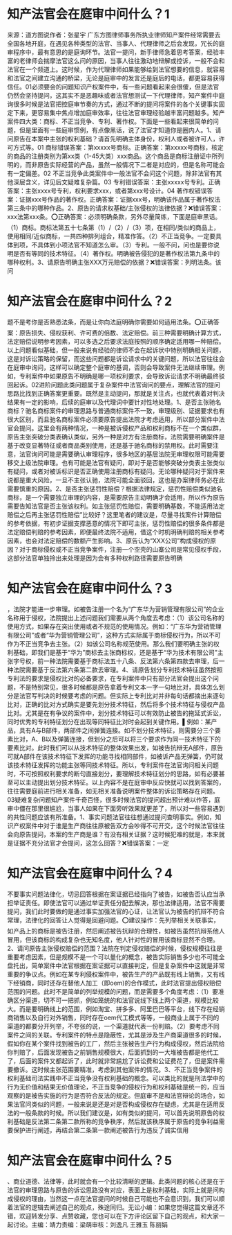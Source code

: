 # 知产法官会在庭审中问什么？1

来源：道方图说作者：张星宇 广东方图律师事务所执业律师知产案件经常需要去全国各地开庭，在遇见各种类型的法官、当事人、代理律师之后会发现，冗长的庭审程序中，最有意思的是庭询环节。法官一提问，新手律师急着思考答案，经验丰富的老律师会揣摩法官这么问的原因，当事人往往激动地辩解或控诉，一般不会和法官在一个频道上。这时候，作为代理律师如果能够给到法官想要的信息，就容易和法官之间建立沟通的桥梁，无论是庭审中的发言还是庭后的电话，都更容易获得信任。01必须要会的问题知识产权案件中，有一些问题看起来会很傻，但是法官仍然会坚持提问，这其实不是恶趣味或者法官想测试一下代理律师，知产案件中庭询很多时候是法官把控庭审节奏的方式，通过不断的提问将案件的各个关键事实固定下来，更容易集中焦点增加庭审效率，往往法官审理经验越丰富问题越多。知产案件四大类：商标、不正当竞争、专利、著作权。下面是一些看起来很简单的问题，但是里面有一些庭审惯例，有点像黑话，说了法官才知道你是圈内人。1、请问原告在本案中主张的权利基础？请首先明确主体身份，权利人或者被许可人，许可方式等。01 商标错误答案：第xxxxx号商标。正确答案：第xxxxx号商标，核定的商品的注册类别为第xx类（1-45大类）xxx商品。这个商品是商标注册证中所列明的，而非原告实际经营的产品，虽然一般情况下二者是对应的，但是名称可能会有一定偏差。02 不正当竞争此类案件中一般法官不会问这个问题，除非法官有其他深层含义，详见后文疑难复杂篇。03 专利错误答案：主张xxxxx号专利。正确答案：主张xxxx号专利，权利要求xxx，或者第xxx号设计。04 著作权错误答案：证据xxx号作品的著作权。正确答案：证据xxx号，明确该作品属于著作权法第三条中的哪种作品。2、原告的请求权基础/主张侵权的法律依据？❌错误答案：xxx法第xxx条。⭕正确答案：必须明确条款，另外尽量简练，下面是庭审黑话。（1）商标。商标法第五十七条第（1）/（2）/（3）项，在相同/类似的商品上，使用相同/近似商标，一共四种排列组合，精准作答。（2）不正当竞争。一定要具体到项，不具体到小项法官不知道怎么审。（3）专利。一般不问，问也是要你说明是否有等同的技术特征。（4）著作权。明确被告侵犯的是著作权法第九条中的哪种权利。3、请原告明确主张XXX万元赔偿的依据？❌错误答案：列明法条。该问

# 知产法官会在庭审中问什么？2

题不是考你是否熟悉法条，而是让你向法庭明确你需要如何适用法条。⭕正确答案：原告损失、侵权获利、许可费的倍数、法定赔偿。前三种需要明确计算方式，法定赔偿说明参考因素，可以多选之后要求法庭按照的顺序确定适用哪一种赔偿。以上问题看似基础，但一般来说有经验的律师不会在起诉状中特别明确相关问题，这是对诉讼策略的保留，而这些问题都是诉讼请求中的关键问题，所以法官往往会在庭审中询问，这样可以确定整个庭审的基调，否则会导致案件无法继续审理。例如，专利案件中如果原告不明确是哪一项权利要求，会导致诉讼请求不明确最终驳回起诉。02进阶问题此类问题属于复杂案件中法官询问的要点，理解法官的提问思路比找到正确答案更重要。既然是主动提问，那就是关注点，也就代表着对判决结果有一定的影响，后续的庭审以及代理词中要针对性地处理。1、是否主张驰名商标？驰名商标案件的审理思路与普通商标案件不一致，审理级别、证据要求也有很大区别，而且驰名商标案件必须要原告提出法院才考虑适用，所以部分案件中法官会提问。这里会有两种情况，一种是被诉侵权产品和权利商标不在一个类似群，原告主张突破分类表确认类似，另外一种是对方有注册商标，法院需要明确案件是基于改变显著特征或者商品类别使用，还是基于驰名商标的禁用权。此时需要注意，法官询问可能是需要确认审理程序，很多地区的基层法院无审理权限可能需要移交上级法院审理。也有可能是法官有疑问，即对于是否能够突破分类表主张类似有疑问，或者对被诉标识是否正确使用注册商标有疑问。无论哪种疑问对于案件来说都是重大风险，一旦不主张认驰，法院可能全面驳回，这也是办案律师务必在此需要慎重的原因。2、是否主张惩罚性赔偿？根据法律规定，惩罚性赔偿类似驰名商标，是一个需要独立审理的内容，是需要原告主动明确才会适用，所以作为原告需要告知法官是否主张该权利。如主张惩罚性赔偿，需要明确基数，不能适用法定赔偿之后再主张惩罚性赔偿”比较好？这里笔者的建议是，尽量寻找案件计算赔偿的参考依据，有初步证据支撑恶意的情况下即可主张，惩罚性赔偿的很多条件都是法定赔偿判赔的参考因素，即便最终法院不适用，借这个时机明确判赔的相关参考因素，也会对法定赔偿的数额产生影响。3、原告认为“XXX公司”构成侵权的原因？对于商标侵权或不正当竞争案件，注册一个空壳的山寨公司是常见侵权手段，这部分法官单独拎出来处理是因为会有多种权利路径需要原告明确

# 知产法官会在庭审中问什么？3

，法院才能进一步审理。如被告注册一个名为“广东华为营销管理有限公司”的企业名称用于侵权，法院提出上述问题我们需要从两个角度去考虑：（1）该公司名称的使用方式，如果存在突出使用或者不规范的使用情况。例如：“广东华为营销管理有限公司”或者“华为营销管理公司”，这种方式实际属于商标侵权行为，所以不可作为不正当竞争去主张。（2）如该公司名称规范使用。那么我们要明确主张的权利基础，即我们是基于“华为”商标去主张商标权，还是基于“华为技术有限公司”主张字号权，前一种法院需要基于商标法五十八条、反法第六条第四款去审理，后一种法院需要基于反法第六条第二款去审理。4、请原告划分专利技术特征虽然按照专利法的要求是侵权比对的必备要求，在专利案件中只有部分法官会提出这个问题，不是特别常见，很多时候都是原告拿着专利文本一字一句地比对，具体怎么划分是法官写判决的时候要考虑的问题。但实际上专利比对并非每句话都摘出来逐句比对，正确的比对方式确实是要先划分技术特征，然后将多个技术特征与侵权产品比对。尤其是在有争议的案件中，划分技术特征可以有效防止被告的拖延式诉讼，同时优秀的专利特征划分在出现等同特征比对时会起到关键作用。▌例如：某产品，具有A与B部件，两部件之间弹簧连接。如不划分技术特征，则需要分三个要素比对，A、B以及弹簧连接，但划分之后可以将三个要求作为同一技术特征下的要素比对。此时我们可以从技术特征的整体效果出发，如被告抗辩无A部件，原告可就A部件在该技术特征下发挥的功能寻找相同部件，如被诉产品无弹簧，仍可就该技术特征发挥的功能主张等同技术特征。所以，专利案件在法官询问相关问题时，不可按照权利要求的断句直接划分，要理解技术特征划分的思路，如有必要甚至可以主动提出划分技术特征。以上内容不是在庭审中反应快就可以找到答案的，往往需要庭前进行相关准备，如无相关准备说明案件整体的诉讼策略存在问题。03疑难复杂问题知产案件千奇百怪，很多时候法官的提问超出预计难以作答，庭审中僵在那里很尴尬，当事人如果在下面旁听效果就更差了，所以对一些容易遇到的共性问题应该有所准备。1、事实问题法官往往想通过提问查明事实。例如，知识产权案件中对于谁是生产商往往原被告双方会吵得不可开交，这个时候法官往往会向原告提问，本案的生产商是谁？有没有相关证据？这时候犯难的就是，本来就是证据不充分法官才会提问，这怎么回答？❌错误答案：一定

# 知产法官会在庭审中问什么？4

不要事实问题法律化，切忌回答根据在案证据已经指向了被告，如被告否认应当承担举证责任。即使法官可以通过举证责任分配去解决，那也法律适用，法官不需要提问，我们此时要做的是通过事实加强法官的心证，让法官认为被告的抗辩不符合常理，法律化的回答让人觉得是回避问题。⭕建议操作：先列举相关关联事实，如产品上的商标是被告注册，然后阐述被告抗辩的合理性，如被告虽然抗辩系他人冒用，但该商标的构成复杂也无知名度，他人针对性的冒用该商标显然不合理。2、请问原告主张侵权赔偿的范围？法院在判定侵权赔偿的时候，侵权规模往往是重要考虑因素，但是规模不是一个可以量化的概念，被告实际销售多少也不可能全盘托出，简单案件中法官根据在案证据可以直接判定，但是复杂案件中这就是非常重要的争议点。例如在某专利侵权案件中，被告生产的产品既有线上销售，又有线下经销商，同时还存在替他人加工（即oem)的合作模式，此时法官提出侵权赔偿范围的问题。此时不是简单的列举规模的问题，而是需要多个角度考虑：（1）要准确区分渠道，切不可一把抓，例如笼统的和法官说线下线上两个渠道，规模比较大。而是要明确线上的范围，例如淘宝、拼多多、阿里巴巴等平台，线下存在经销商销售以及自行对外销售，同时存在oem代工模式等等，一般商业上属于不同的渠道的都要分开列举，不夸张的说，一个渠道就代表一份判赔。（2）要考虑不同案件之间的关联。专利案件的特点是隐蔽性，尤其是涉及生产商渠道很多的时候，假如你在某个案件找到被告的工厂，然后主张被告生产行为构成侵权，然后法院给你判赔了，后面发现被告之前销售规模很大，后面抓到的一大堆被告都是他代工了，后面的案件又都起诉了，此时就非常尴尬了诉讼费和公证费花了，但是案件需要撤诉。这时候主张范围要精准，考虑到其他案件的情况。3、不正当竞争案件的权利基础司法实践中不正当竞争没有权利基础的概念。可以类比的就是刑法学中的行为无价值和结果无价值理论，不正当竞争的侵权行为和权利基础是统一的，应当观察的是被告实施的行为是否符合反法的规定。但庭审不是和法官辩论的场合，如果法官问类似的问题，一般来说是还是对是否构成侵权存在疑虑，尤其是在适用反法的一般条款的时候。所以我们建议是，如有类似的提问，可以首先说明原告的权利基础是反法第二条第二款所称的竞争秩序，然后就该秩序属于原告的竞争利益需要保护进行阐述，再结合第二条第一款阐述被告行为违反了诚实信用

# 知产法官会在庭审中问什么？5

、商业道德、法律等，此时就会有一个比较清晰的逻辑。此类问题的核心还是在于法官的审理思路与原告的诉讼思路没有对应，表面上是权利基础，实际上就是问构成侵权的理由，当然这一点在法官提问的时候自己可能也不会意识到，我们可以顺着法官的逻辑去阐述自己的观点，殊途同归。无讼小编：如果您觉得这篇文章还不错，欢迎转发分享、点赞收藏，您也可以在下方评论区留下自己的观点，和大家一起讨论。主编：靖力责编：梁萌审核：刘逸凡 王雅玉 陈丽娟

